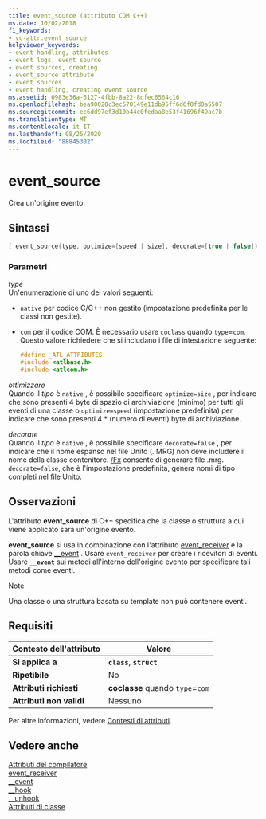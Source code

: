 ```yaml
---
title: event_source (attributo COM C++)
ms.date: 10/02/2018
f1_keywords:
- vc-attr.event_source
helpviewer_keywords:
- event handling, attributes
- event logs, event source
- event sources, creating
- event_source attribute
- event sources
- event handling, creating event source
ms.assetid: 0983e36a-6127-4fbb-8a22-8dfec6564c16
ms.openlocfilehash: bea90020c3ec570149e11db95ff6d6f8fd0a5507
ms.sourcegitcommit: ec6dd97ef3d10b44e0fedaa8e53f41696f49ac7b
ms.translationtype: MT
ms.contentlocale: it-IT
ms.lasthandoff: 08/25/2020
ms.locfileid: "88845302"
---
```

# <a name="event_source"></a>event_source

Crea un'origine evento.

## <a name="syntax"></a>Sintassi

```cpp
[ event_source(type, optimize=[speed | size], decorate=[true | false]) ]
```

### <a name="parameters"></a>Parametri

*type*<br/>
Un'enumerazione di uno dei valori seguenti:

- `native` per codice C/C++ non gestito (impostazione predefinita per le classi non gestite).

- `com` per il codice COM. È necessario usare `coclass` quando `type`=`com`. Questo valore richiedere che si includano i file di intestazione seguente:

    ```cpp
    #define _ATL_ATTRIBUTES
    #include <atlbase.h>
    #include <atlcom.h>
    ```

*ottimizzare*<br/>
Quando il *tipo* è `native` , è possibile specificare `optimize=size` , per indicare che sono presenti 4 byte di spazio di archiviazione (minimo) per tutti gli eventi di una classe o `optimize=speed` (impostazione predefinita) per indicare che sono presenti 4 * (numero di eventi) byte di archiviazione.

*decorate*<br/>
Quando il *tipo* è `native` , è possibile specificare `decorate=false` , per indicare che il nome espanso nel file Unito (. MRG) non deve includere il nome della classe contenitore. [/Fx](../../build/reference/fx-merge-injected-code.md) consente di generare file .mrg. `decorate=false`, che è l'impostazione predefinita, genera nomi di tipo completi nel file Unito.

## <a name="remarks"></a>Osservazioni

L'attributo **event_source** di C++ specifica che la classe o struttura a cui viene applicato sarà un'origine evento.

**event_source** si usa in combinazione con l'attributo [event_receiver](event-receiver.md) e la parola chiave [__event](../../cpp/event.md) . Usare `event_receiver` per creare i ricevitori di eventi. Usare **`__event`** sui metodi all'interno dell'origine evento per specificare tali metodi come eventi.

> [!NOTE]
> Una classe o una struttura basata su template non può contenere eventi.

## <a name="requirements"></a>Requisiti

| Contesto dell'attributo | Valore |
|-|-|
|**Si applica a**|**`class`**, **`struct`**|
|**Ripetibile**|No|
|**Attributi richiesti**|**coclasse** quando `type`=`com`|
|**Attributi non validi**|Nessuno|

Per altre informazioni, vedere [Contesti di attributi](cpp-attributes-com-net.md#contexts).

## <a name="see-also"></a>Vedere anche

[Attributi del compilatore](compiler-attributes.md)<br/>
[event_receiver](event-receiver.md)<br/>
[__event](../../cpp/event.md)<br/>
[__hook](../../cpp/hook.md)<br/>
[__unhook](../../cpp/unhook.md)<br/>
[Attributi di classe](class-attributes.md)
